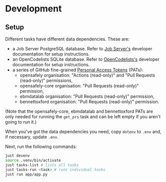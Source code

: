 # Development

## Setup

Different tasks have different data dependencies.
These are:

* a Job Server PostgreSQL database.
  Refer to [Job Server's][3] developer documentation for setup instructions.
* an OpenCodelists SQLite database.
  Refer to [OpenCodelists's][5] developer documentation for setup instructions.
* a series of GitHub fine-grained [Personal Access Tokens][4] (PATs):
  * opensafely organisation: "Actions (read-only)" and "Pull Requests (read-only)" permissions,
  * opensafely-core organisation: "Pull Requests (read-only)" permission,
  * ebmdatalab organisation: "Pull Requests (read-only)" permission,
  * bennettoxford organisation: "Pull Requests (read-only)" permission.

(Note that the opensafely-core, ebmdatalab and bennettoxford PATs are only needed for running the `get_prs` task
and can be left empty if you aren't going to run it.)

When you've got the data dependencies you need,
copy `dotenv` to `.env` and, if necessary, update `.env`.

Next, run the following commands:

```sh
just devenv
source .venv/bin/activate
just tasks-list # lists all tasks
just tasks-run <task> # runs individual tasks
just run app/app.py
```

[3]: https://github.com/opensafely-core/job-server/blob/main/DEVELOPERS.md
[4]: https://github.com/settings/personal-access-tokens
[5]: https://github.com/opensafely-core/opencodelists/blob/main/DEVELOPERS.md
